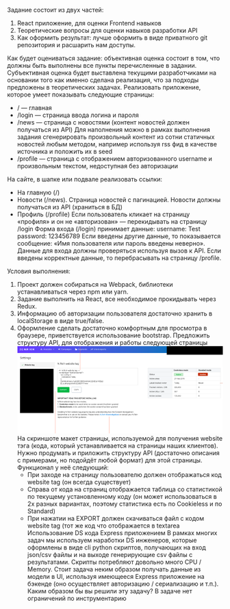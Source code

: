 Задание состоит из двух частей:
1. React приложение, для оценки Frontend навыков
2. Теоретические вопросы для оценки навыков разработки API
3. Как оформить результат: лучше оформить в виде приватного git репозитория и расшарить нам доступы.

Как будет оцениваться задание: объективная оценка состоит в том, что должны быть выполнены все пункты перечисленные в задании. Субъективная оценка будет выставлена текущими разработчиками на основании того как именно сделана реализация, что за подходы предложены в теоретических задачах.
Реализовать приложение, которое умеет показывать следующие страницы:
   * / — главная
   * /login — страница ввода логина и пароля
   * /news — страница с новостями (контент новостей должен получаться из API)
   Для наполнения можно в рамках выполнения задания сгенерировать произвольный контент из сотни статичных новостей любым методом, например используя rss фид в качестве источника и положить их в seed
   * /profile — страница с отображением авторизованного username и произвольным текстом, недоступная без авторизации
   
   На сайте, в шапке или подвале реализовать ссылки:
   * На главную (/)
   * Новости (/news). Страница новостей с пагинацией. Новости должны получаться из API (храниться в БД)
   * Профиль (/profile)
      Если пользователь кликает на страницу «профиля» и он не «авторизован» — перекидывать на страницу /login
      Форма входа (/login) принимает данные:
      username: Test
      password: 123456789
      Если введены другие данные, то показывается сообщение: «Имя пользователя или пароль введены неверно». Данные для входа должны проверяться используя вызов к API.
      Если введены корректные данные, то перебрасывать на страницу /profile.
      
Условия выполнения:
1. Проект должен собираться на Webpack, библиотеки устанавливаться через npm или yarn.
2. Задание выполнить на React, все необходимое прокидывать через Redux.
3. Информацию об авторизации пользователя достаточно хранить в localStorage в
   виде true/false.
4. Оформление сделать достаточно комфортным для просмотра в браузере,
   приветствуется использование bootstrap.
   Предложить структуру API, для отображения и работы следующей страницы
   ![Скриншот](readme.png "Скриншот")
   На скриншоте макет страницы, используемой для получения website тэга (кода, который устанавливается на страницы наших клиентов). Нужно продумать и приложить структуру API (достаточно описания c примерами, но подойдёт любой формат) для этой страницы.
   Функционал у неё следующий:
   * При заходе на страницу пользователю должен отображаться код website tag (он
      всегда существует)
   *  Справа от кода на страниц отображается таблица со статистикой по текущему
      установленному коду (он может использоваться в 2х разных вариантах, поэтому
      статистика есть по Cookieless и по Standard)
   *  При нажатии на EXPORT должен скачиваться файл с кодом website tag (тот же
      код что отображается в textarea
      Использование DS кода Express приложением
      В рамках многих задач мы используем наработки DS инженеров, которые оформлены в виде cli python скриптов, получающих на вход json/csv файлы и на выходе генерирующие csv файлы с результатами. Скрипты потребляют довольно много CPU / Memory. Стоит задача неким образом получать данные из модели в UI, используя имеющееся Express приложение на бэкенде (оно осуществляет авторизацию / сериализацию и т.п.). Каким образом бы вы решили эту задачу? В задаче нет ограничений по инструментарию

